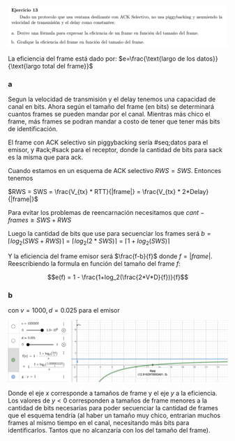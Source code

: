 ![](enunciado.png)

La eficiencia del frame está dado por: $e=\frac{\text{largo de los datos}}{\text{largo total del frame}}$

### a

Segun la velocidad de transmisión y el delay tenemos una capacidad de canal en bits. Ahora según el tamaño del frame (en bits) se determinará cuantos frames se pueden mandar por el canal. Mientras más chico el frame, más frames se podran mandar a costo de tener que tener más bits de identificación.

El frame con ACK selectivo sin piggybacking sería #seq;datos para el emisor, y #ack;#sack para el receptor, donde la cantidad de bits para sack es la misma que para ack.



Cuando estamos en un esquema de ACK selectivo $RWS = SWS$. Entonces tenemos

$RWS = SWS = \frac{V_{tx} * RTT}{|frame|} = \frac{V_{tx} * 2*Delay}{|frame|}$

Para evitar los problemas de reencarnación necesitamos que $cant-frames \geq SWS + RWS$

Luego la cantidad de bits que use para secuenciar los frames será $b=\lceil log_2(SWS + RWS) \rceil = \lceil log_2(2*SWS) \rceil = \lceil 1 + log_2(SWS) \rceil$

Y la eficiencia del frame emisor será $\frac{f-b}{f}$ donde $f = |frame|$. Reescribiendo la formula en función del tamaño del frame $f$:

$$e(f) = 1 - \frac{1+log_2(\frac{2*V*D}{f})}{f}$$


 
### b

con $v=1000, d=0.025$ para el emisor

![](grafico.png)

Donde el eje $x$ corresponde a tamaños de frame y el eje $y$ a la eficiencia. Los valores de $y<0$ corresponden a tamaños de frame menores a la cantidad de bits necesarias para poder secuenciar la cantidad de frames que el esquema tendría (al haber un tamaño muy chico, entrarian muchos frames al mismo tiempo en el canal, necesitando más bits para identificarlos. Tantos que no alcanzaría con los del tamaño del frame). 
